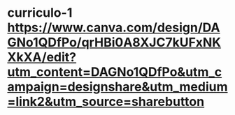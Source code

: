 # curriculo-1 https://www.canva.com/design/DAGNo1QDfPo/qrHBi0A8XJC7kUFxNKXkXA/edit?utm_content=DAGNo1QDfPo&utm_campaign=designshare&utm_medium=link2&utm_source=sharebutton
